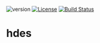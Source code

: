 ![version](https://img.shields.io/badge/version-1.2.3-green)
[![License](https://img.shields.io/badge/License-Apache%202.0-green.svg)](https://opensource.org/licenses/Apache-2.0)
[![Build Status](https://travis-ci.com/github/the-wrench-io/hdes.svg?branch=master)](https://travis-ci.com/github/the-wrench-io/hdes)

# hdes

